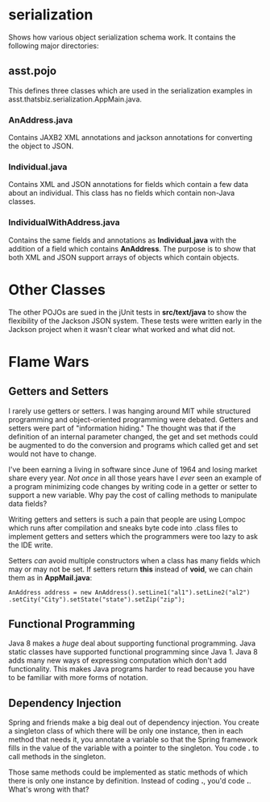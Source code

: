 # serialization
Shows how various object serialization schema work.  It contains the following major directories:

## asst.pojo

This defines three classes which are used in the serialization examples in asst.thatsbiz.serialization.AppMain.java.

### AnAddress.java

Contains JAXB2 XML annotations and jackson annotations for converting the object to JSON.

### Individual.java

Contains XML and JSON annotations for fields which contain a few data about an individual.  This class has no fields which contain non-Java classes.

### IndividualWithAddress.java

Contains the same fields and annotations as **Individual.java** with the addition of a field which contains **AnAddress**.  The purpose is to show that both XML and JSON support arrays of objects which contain objects.

# Other Classes

The other POJOs are sued in the jUnit tests in **src/text/java** to show the flexibility of the Jackson JSON system.  These tests were written early in the Jackson project when it wasn't clear what worked and what did not.

# Flame Wars

## Getters and Setters

I rarely use getters or setters.  I was hanging around MIT while structured programming and object-oriented programming were debated.  Getters and setters were part of "information hiding."  The thought was that if the definition of an internal parameter changed, the get and set methods could be augmented to do the conversion and programs which called get and set would not have to change.

I've been earning a living in software since June of 1964 and losing market share every year.  *Not once* in all those years have I *ever* seen an example of a program minimizing code changes by writing code in a getter or setter to support a new variable.  Why pay the cost of calling methods to manipulate data fields?

Writing getters and setters is such a pain that people are using Lompoc which runs after compilation and sneaks byte code into .class files to implement getters and setters which the programmers were too lazy to ask the IDE write.

Setters *can* avoid multiple constructors when a class has many fields which may or may not be set.  If setters return **this** instead of **void**, we can chain them as in **AppMail.java**:

    AnAddress address = new AnAddress().setLine1("al1").setLine2("al2")
	.setCity("City").setState("state").setZip("zip");

## Functional Programming

Java 8 makes a *huge* deal about supporting functional programming.  Java static classes have supported functional programming since Java 1.  Java 8 adds many new ways of expressing computation which don't add functionality.  This makes Java programs harder to read because you have to be familiar with more forms of notation.

## Dependency Injection

Spring and friends make a big deal out of dependency injection.  You create a singleton class of which there will be only one instance, then in each method that needs it, you annotate a variable so that the Spring framework fills in the value of the variable with a pointer to the singleton.  You code **<variable name>.<method name>** to call methods in the singleton.

Those same methods could be implemented as static methods of which there is only one instance by definition.  Instead of coding **<variable name>.<method name>**, you'd code **<class name>.<method name>**.  What's wrong with that?
